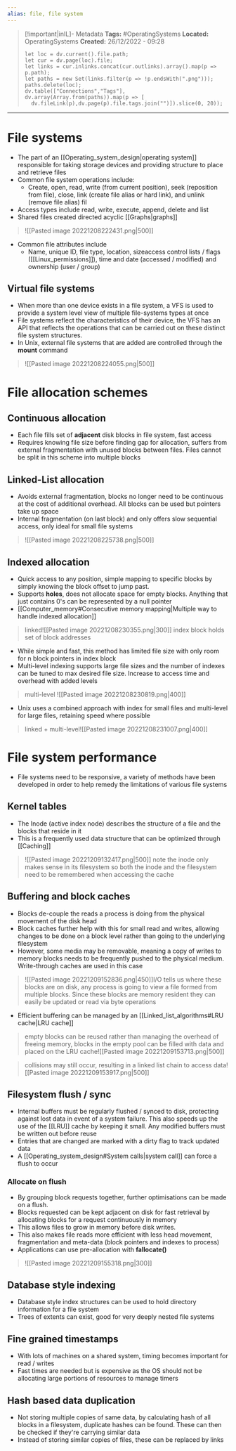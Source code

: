 ```yaml
---
alias: file, file system
---
```

> [!important|inIL]- Metadata
> **Tags:** #OperatingSystems 
> **Located:** OperatingSystems
> **Created:** 26/12/2022 - 09:28
> ```dataviewjs
>let loc = dv.current().file.path;
>let cur = dv.page(loc).file;
>let links = cur.inlinks.concat(cur.outlinks).array().map(p => p.path);
>let paths = new Set(links.filter(p => !p.endsWith(".png")));
>paths.delete(loc);
>dv.table(["Connections","Tags"], dv.array(Array.from(paths)).map(p => [
>   dv.fileLink(p),dv.page(p).file.tags.join("")]).slice(0, 20));
> ```
___
# File systems
- The part of an [[Operating_system_design|operating system]] responsible for taking storage devices and providing structure to place and retrieve files
- Common file system operations include:
	- Create, open, read, write (from current position), seek (reposition from file), close, link  (create file alias or hard link), and unlink  (remove file alias) fil
- Access types include read, write, execute, append, delete and list
- Shared files created directed acyclic [[Graphs|graphs]]

> ![[Pasted image 20221208222431.png|500]]

- Common file attributes include
  - Name, unique ID, file type, location, sizeaccess control lists / flags ([[Linux_permissions]]), time and date (accessed / modified) and ownership (user / group)
## Virtual file systems
- When more than one device exists in a file system, a VFS is used to provide a system level view of multiple file-systems types at once
- File systems reflect the characteristics of their device,  the VFS has an API that reflects the operations that can be carried out on these distinct file system structures.
- In Unix, external file systems that are added are controlled through the **mount** command

> ![[Pasted image 20221208224055.png|500]]

# File allocation schemes
## Continuous allocation
- Each file fills set of **adjacent** disk blocks in file system, fast access
- Requires knowing file size before finding gap for allocation, suffers from external fragmentation with unused blocks between files. Files cannot be split in this scheme into multiple blocks
## Linked-List allocation
- Avoids external fragmentation, blocks no longer need to be continuous at the cost of additional overhead. All blocks can be used but pointers take up space
- Internal fragmentation (on last block) and only offers slow sequential access, only ideal for small file systems

> ![[Pasted image 20221208225738.png|500]]

## Indexed allocation
- Quick access to any position, simple mapping to specific blocks by simply knowing the block offset to jump past.
- Supports **holes**, does not allocate space for empty blocks. Anything that just contains 0's can be represented by a null pointer
- [[Computer_memory#Consecutive memory mapping|Multiple way to handle indexed allocation]]

> linked![[Pasted image 20221208230355.png|300]]
> index block holds set of block addresses

- While simple and fast, this method has limited file size with only room for n block pointers in index block
- Multi-level indexing supports large file sizes and the number of indexes can be tuned to max desired file size. Increase to access time and overhead with added levels

> multi-level ![[Pasted image 20221208230819.png|400]]

- Unix uses a combined approach with index for small files and multi-level for large files, retaining speed where possible

> linked + multi-level![[Pasted image 20221208231007.png|400]]




# File system performance
- File systems need to be responsive, a variety of methods have been developed in order to help remedy the limitations of various file systems
## Kernel tables
- The Inode (active index node) describes the structure of a file and the blocks that reside in it
- This is a frequently used data structure that can be optimized through [[Caching]]

> ![[Pasted image 20221209132417.png|500]]
> note the inode only makes sense in its filesystem so both the inode and the filesystem need to be remembered when accessing the cache

## Buffering and block caches
- Blocks de-couple the reads a process is doing from the physical movement of the disk head
- Block caches further help with this for small read and writes, allowing changes to be done on a block level rather than going to the underlying filesystem
- However, some media may be removable, meaning a copy of writes to memory blocks needs to be frequently pushed to the physical medium. Write-through caches are used in this case

> ![[Pasted image 20221209152836.png|450]]I/O tells us where these blocks are on disk, any process is going to view a file formed from multiple blocks. Since these blocks are memory resident they can easily be updated or read via byte operations

- Efficient buffering can be managed by an [[Linked_list_algorithms#LRU cache|LRU cache]]

> empty blocks can be reused rather than managing the overhead of freeing memory, blocks in the empty pool can be filled with data and placed on the LRU cache![[Pasted image 20221209153713.png|500]]

> collisions may still occur, resulting in a linked list chain to access data![[Pasted image 20221209153917.png|500]]

## Filesystem flush / sync
- Internal buffers must be regularly flushed / synced to disk, protecting against lost data in event of a system failure. This also speeds up the use of the [[LRU]]  cache by keeping it small. Any modified buffers must be written out before reuse
- Entries that are changed are marked with a dirty flag to track updated data
- A [[Operating_system_design#System calls|system call]] can force a flush to occur
### Allocate on flush
- By grouping block requests together, further optimisations can be made on a flush.
- Blocks requested can be kept adjacent on disk for fast retrieval by allocating blocks for a request continuously in memory
- This allows files to grow in memory before disk writes.
- This also makes file reads more efficient with less head movement, fragmentation and meta-data (block pointers and indexes to process)
- Applications can use pre-allocation with **fallocate()**

> ![[Pasted image 20221209155318.png|300]]

## Database style indexing
- Database style index structures can be used to hold directory information for a file system
- Trees of extents can exist, good for very deeply nested file systems

## Fine grained timestamps
- With lots of machines on a shared system, timing becomes important for read / writes
- Fast times are needed but is expensive as the OS should not be allocating large portions of resources to manage timers

## Hash based data duplication
- Not storing multiple copies of same data, by calculating hash of all blocks in a filesystem, duplicate hashes can be found. These can then be checked if they're carrying similar data
- Instead of storing similar copies of files, these can be replaced by links
